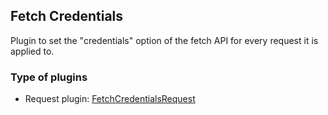## Fetch Credentials

Plugin to set the "credentials" option of the fetch API for every request it is applied to.

### Type of plugins

- Request plugin: [FetchCredentialsRequest](./fetch-credentials-request.ts)
